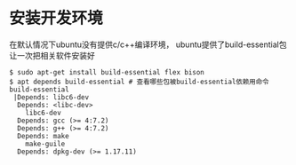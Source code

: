# 安装开发环境

在默认情况下ubuntu没有提供c/c++编译环境， ubuntu提供了build-essential包让一次把相关软件安装好

```
$ sudo apt-get install build-essential flex bison
$ apt depends build-essential # 查看哪些包被build-essential依赖用命令
build-essential
 |Depends: libc6-dev
  Depends: <libc-dev>
    libc6-dev
  Depends: gcc (>= 4:7.2)
  Depends: g++ (>= 4:7.2)
  Depends: make
    make-guile
  Depends: dpkg-dev (>= 1.17.11)
```
